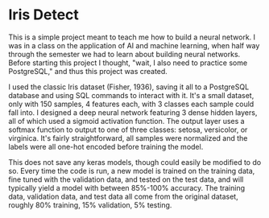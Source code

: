 # Iris Detect
This is a simple project meant to teach me how to build a neural network.
I was in a class on the application of AI and machine learning, when half way through the semester we had to learn about building neural networks. Before starting this project I thought, "wait, I also need to practice some PostgreSQL," and thus this project was created.

I used the classic Iris dataset (Fisher, 1936), saving it all to a PostgreSQL database and using SQL commands to interact with it. It's a small dataset, only with 150 samples, 4 features each, with 3 classes each sample could fall into.
I designed a deep neural network featuring 3 dense hidden layers, all of which used a sigmoid activation function. The output layer uses a softmax function to output to one of three classes: setosa, versicolor, or virginica. It's fairly straightforward, 
all samples were normalized and the labels were all one-hot encoded before training the model.

This does not save any keras models, though could easily be modified to do so. Every time the code is run, a new model is trained on the training data, fine tuned with the validation data, and tested on the test data, and will typically yield a model with between 85%-100% accuracy.
The training data, validation data, and test data all come from the original dataset, roughly 80% training, 15% validation, 5% testing.
